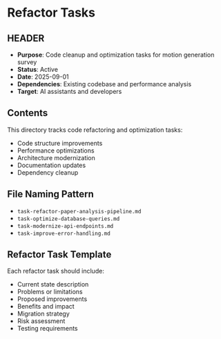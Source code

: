 # Refactor Tasks

## HEADER
- **Purpose**: Code cleanup and optimization tasks for motion generation survey
- **Status**: Active
- **Date**: 2025-09-01
- **Dependencies**: Existing codebase and performance analysis
- **Target**: AI assistants and developers

## Contents

This directory tracks code refactoring and optimization tasks:

- Code structure improvements
- Performance optimizations
- Architecture modernization
- Documentation updates
- Dependency cleanup

## File Naming Pattern

- `task-refactor-paper-analysis-pipeline.md`
- `task-optimize-database-queries.md`
- `task-modernize-api-endpoints.md`
- `task-improve-error-handling.md`

## Refactor Task Template

Each refactor task should include:
- Current state description
- Problems or limitations
- Proposed improvements
- Benefits and impact
- Migration strategy
- Risk assessment
- Testing requirements